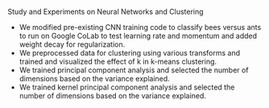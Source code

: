 Study and Experiments on Neural Networks and Clustering
- We modified pre-existing CNN training code to classify bees versus ants to run on Google CoLab to test learning rate and momentum and added weight decay for regularization. 
- We preprocessed data for clustering using various transforms and trained and visualized the effect of k in k-means clustering.
- We trained principal component analysis and selected the number of dimensions based on the variance explained.
- We trained kernel principal component analysis and selected the number of dimensions based on the variance explained.

